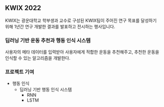 ## KWIX 2022
KWIX는 광운대학교 학부생과 교수로 구성된 KWIX팀이 주어진 연구 목표를 달성하기 위해 1년간 연구 개발한 결과를 발표하고 전시하는 행사입니다.
  
### 딥러닝 기반 운동 추천과 행동 인식 시스템
사용자의 메타 데이터를 입력받아 사용자에게 적합한 운동을 추천해주고, 추천한 운동을 인식할 수 있는 알고리즘을 개발한다.  

### 프로젝트 기여
* 행동 인식
    - 딥러닝 기반 행동 인식 시스템
      - RNN
      - LSTM

